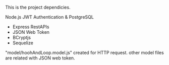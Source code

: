 This is the project dependicies.

Node.js JWT Authentication & PostgreSQL

- Express RestAPIs
- JSON Web Token
- BCryptjs
- Sequelize

"model/hoohAndLoop.model.js" created for HTTP request.
other model files are related with JSON web token.
